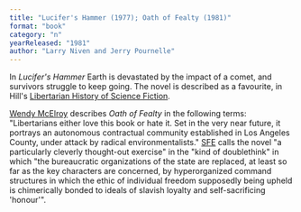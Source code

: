 ```yaml
---
title: "Lucifer's Hammer (1977); Oath of Fealty (1981)"
format: "book"
category: "n"
yearReleased: "1981"
author: "Larry Niven and Jerry Pournelle"
---
```

In _Lucifer's Hammer_ Earth is devastated by the impact of a comet, and survivors struggle to keep going. The novel is described as a favourite, in Hill's <a href="https://quillette.com/2020/06/12/the-libertarian-history-of-science-fiction/">Libertarian History of Science Fiction</a>.

<a href="http://www.wendymcelroy.com/comment.php?comment.news.4922">Wendy McElroy</a> describes _Oath of Fealty_ in the following terms: "Libertarians either love this book or hate it. Set in the very near future, it portrays an autonomous contractual community established in Los Angeles County, under attack by radical environmentalists." <a href="http://www.sf-encyclopedia.com/entry/politics">SFE</a> calls the novel "a particularly cleverly thought-out exercise" in the "kind of doublethink" in which "the bureaucratic organizations of the state are replaced, at least so far as the key characters are concerned, by hyperorganized command structures in which the ethic of individual freedom supposedly being upheld is chimerically bonded to ideals of slavish loyalty and self-sacrificing 'honour'".
